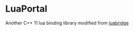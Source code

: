 # LuaPortal
Another C++ 11 lua binding library modified from [luabridge](https://github.com/vinniefalco/LuaBridge) 
